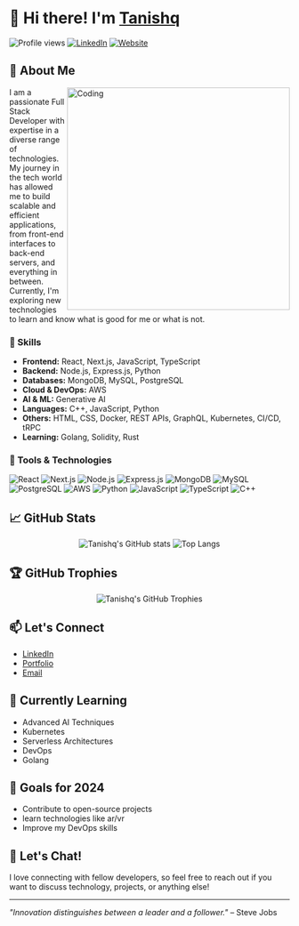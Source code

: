 # 👋 Hi there! I'm [Tanishq](https://github.com/Tanishq1604)

![Profile views](https://komarev.com/ghpvc/?username=Tanishq1604&color=brightgreen)
[![LinkedIn](https://img.shields.io/badge/LinkedIn-0077B5?logo=linkedin&logoColor=white)](https://www.linkedin.com/in/tanishq-b80b66286/)
[![Website](https://img.shields.io/badge/Website-FF7139?style=flat&logo=firefox&logoColor=white)](https://yourwebsite.com)

## 🚀 About Me

<img align="right" alt="Coding" width="400" src="https://media.giphy.com/media/qgQUggAC3Pfv687qPC/giphy.gif">

I am a passionate Full Stack Developer with expertise in a diverse range of technologies. My journey in the tech world has allowed me to build scalable and efficient applications, from front-end interfaces to back-end servers, and everything in between. Currently, I'm exploring new technologies to learn and know what is good for me or what is not.

### 🌟 Skills

- **Frontend:** React, Next.js, JavaScript, TypeScript
- **Backend:** Node.js, Express.js, Python
- **Databases:** MongoDB, MySQL, PostgreSQL
- **Cloud & DevOps:** AWS
- **AI & ML:** Generative AI
- **Languages:** C++, JavaScript, Python
- **Others:** HTML, CSS, Docker, REST APIs, GraphQL, Kubernetes, CI/CD, tRPC
- **Learning:** Golang, Solidity, Rust

### 🔧 Tools & Technologies

![React](https://img.shields.io/badge/React-20232A?style=for-the-badge&logo=react&logoColor=61DAFB)
![Next.js](https://img.shields.io/badge/Next.js-000000?style=for-the-badge&logo=nextdotjs&logoColor=white)
![Node.js](https://img.shields.io/badge/Node.js-43853D?style=for-the-badge&logo=nodedotjs&logoColor=white)
![Express.js](https://img.shields.io/badge/Express.js-404D59?style=for-the-badge)
![MongoDB](https://img.shields.io/badge/MongoDB-4EA94B?style=for-the-badge&logo=mongodb&logoColor=white)
![MySQL](https://img.shields.io/badge/MySQL-4479A1?style=for-the-badge&logo=mysql&logoColor=white)
![PostgreSQL](https://img.shields.io/badge/PostgreSQL-316192?style=for-the-badge&logo=postgresql&logoColor=white)
![AWS](https://img.shields.io/badge/AWS-232F3E?style=for-the-badge&logo=amazon-aws&logoColor=white)
![Python](https://img.shields.io/badge/Python-3776AB?style=for-the-badge&logo=python&logoColor=white)
![JavaScript](https://img.shields.io/badge/JavaScript-323330?style=for-the-badge&logo=javascript&logoColor=F7DF1E)
![TypeScript](https://img.shields.io/badge/TypeScript-007ACC?style=for-the-badge&logo=typescript&logoColor=white)
![C++](https://img.shields.io/badge/C++-00599C?style=for-the-badge&logo=cplusplus&logoColor=white)

## 📈 GitHub Stats

<p align="center">
  <img src="https://github-readme-stats.vercel.app/api?username=Tanishq1604&show_icons=true&theme=radical" alt="Tanishq's GitHub stats" />
  <img src="https://github-readme-stats.vercel.app/api/top-langs/?username=Tanishq1604&layout=compact&theme=radical" alt="Top Langs" />
</p>

## 🏆 GitHub Trophies

<p align="center">
  <img src="https://github-profile-trophy.vercel.app/?username=Tanishq1604&theme=onedark" alt="Tanishq's GitHub Trophies" />
</p>

## 📫 Let's Connect

- [LinkedIn](https://www.linkedin.com/in/tanishq-b80b66286/)
- [Portfolio](https://tanishq-ten-khaki.vercel.app/)
- [Email](mailto:tanishq162005@gmail.com)



## 🌱 Currently Learning

- Advanced AI Techniques
- Kubernetes
- Serverless Architectures
- DevOps
- Golang

## 🎯 Goals for 2024

- Contribute to open-source projects
- learn technologies like ar/vr
- Improve my DevOps skills

## 💬 Let's Chat!

I love connecting with fellow developers, so feel free to reach out if you want to discuss technology, projects, or anything else!

---

*"Innovation distinguishes between a leader and a follower."* – Steve Jobs
